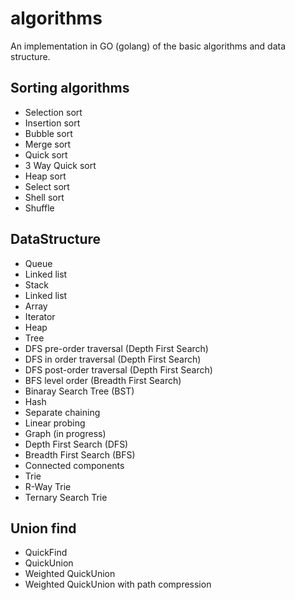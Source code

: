 # algorithms

An implementation in GO (golang) of the basic algorithms and data structure.

## Sorting algorithms
- Selection sort
- Insertion sort
- Bubble sort
- Merge sort
- Quick sort
- 3 Way Quick sort
- Heap sort
- Select sort
- Shell sort
- Shuffle  

## DataStructure
- Queue
 - Linked list
- Stack
 - Linked list
 - Array
- Iterator
- Heap
- Tree
 - DFS pre-order traversal (Depth First Search)
 - DFS in order traversal (Depth First Search)
 - DFS post-order traversal (Depth First Search)
 - BFS level order (Breadth First Search)
- Binaray Search Tree (BST)
- Hash
 - Separate chaining
 - Linear probing
- Graph (in progress)
 - Depth First Search (DFS)
 - Breadth First Search (BFS)
 - Connected components
- Trie
 - R-Way Trie
 - Ternary Search Trie

## Union find
- QuickFind
- QuickUnion
- Weighted QuickUnion
- Weighted QuickUnion with path compression
